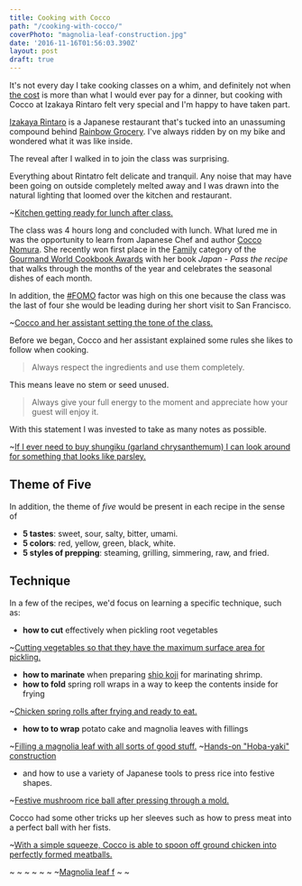 ```yaml
---
title: Cooking with Cocco
path: "/cooking-with-cocco/"
coverPhoto: "magnolia-leaf-construction.jpg"
date: '2016-11-16T01:56:03.390Z'
layout: post
draft: true
---
```

It's not every day I take cooking classes on a whim, and definitely not when [the cost](https://www.eventbrite.com/e/cooking-classes-with-cocco-nomura-tickets-28903389817#) is more than what I would ever pay for a dinner, but cooking with Cocco at Izakaya Rintaro felt very special and I'm happy to have taken part.

[Izakaya Rintaro](http://4sq.com/1ojnS0R) is a Japanese restaurant that's tucked into an unassuming compound behind [Rainbow Grocery](http://www.rainbow.coop/). I've always ridden by on my bike and wondered what it was like inside.

The reveal after I walked in to join the class was surprising.

Everything about Rintatro felt delicate and tranquil. Any noise that may have been going on outside completely melted away and I was drawn into the natural lighting that loomed over the kitchen and restaurant.

~[Kitchen getting ready for lunch after class.](kitchen-prep.jpg)

The class was 4 hours long and concluded with lunch. What lured me in was the opportunity to learn from Japanese Chef and author [Cocco Nomura](). She recently won first place in the [Family](http://www.cookbookfair.com/index.php/gourmand-awards/winners-2016/cookbooks-and-food-culture-shortlist-2016) category of the [Gourmand World Cookbook Awards](https://en.wikipedia.org/wiki/Gourmand_World_Cookbook_Awards) with her book _Japan - Pass the recipe_ that walks through the months of the year and celebrates the seasonal dishes of each month.

In addition, the [#FOMO](https://en.wikipedia.org/wiki/Fear_of_missing_out) factor was high on this one because the class was the last of four she would be leading during her short visit to San Francisco.

~[Cocco and her assistant setting the tone of the class.](class-in-session.jpg)

Before we began, Cocco and her assistant explained some rules she likes to follow when cooking.

>Always respect the ingredients and use them completely.

This means leave no stem or seed unused.

>Always give your full energy to the moment and appreciate how your guest will enjoy it.

With this statement I was invested to take as many notes as possible.

~[If I ever need to buy shungiku (garland chrysanthemum) I can look around for something that looks like parsley.](looks-like-parsley.jpg)


## Theme of Five
In addition, the theme of _five_ would be present in each recipe in the sense of
* **5 tastes**: sweet, sour, salty, bitter, umami.
* **5 colors**: red, yellow, green, black, white.
* **5 styles of prepping**: steaming, grilling, simmering, raw, and fried.

## Technique
In a few of the recipes, we'd focus on learning a specific technique, such as:
* **how to cut** effectively when pickling root vegetables

~[Cutting vegetables so that they have the maximum surface area for pickling.](japanese-pickling.jpg)

* **how to marinate** when preparing [shio koji](http://www.justonecookbook.com/how_to/how-to-make-shio-koji/) for marinating shrimp.
* **how to fold** spring roll wraps in a way to keep the contents inside for frying

~[Chicken spring rolls after frying and ready to eat.](spring-rolls.jpg)

* **how to to wrap** potato cake and magnolia leaves with fillings

~[Filling a magnolia leaf with all sorts of good stuff.](magnolia-leaf-instruction.jpg)
~[Hands-on "Hoba-yaki" construction](magnolia-leaf-construction.jpg)

* and how to use a variety of Japanese tools to press rice into festive shapes.

~[Festive mushroom rice ball after pressing through a mold.](mushroom-rice-onigiri.jpg)

Cocco had some other tricks up her sleeves such as how to press meat into a perfect ball with her fists.

~[With a simple squeeze, Cocco is able to spoon off ground chicken into perfectly formed meatballs.](how-to-meatball.jpg)


~[](agar-jelly-ready.jpg)
~[](chicken-meatball.jpg)
~[](kabocha-dessert.jpg)
~[](kanpai.jpg)
~[](making-agar-jelly.jpg)
~[](magnolia-leaf-cooked.jpg)
~[Magnolia leaf f](magnolia-leaf-cooked-closed.jpg)
~[](set-table.jpg)
~[](stuffed-potato-cakes.jpg)

